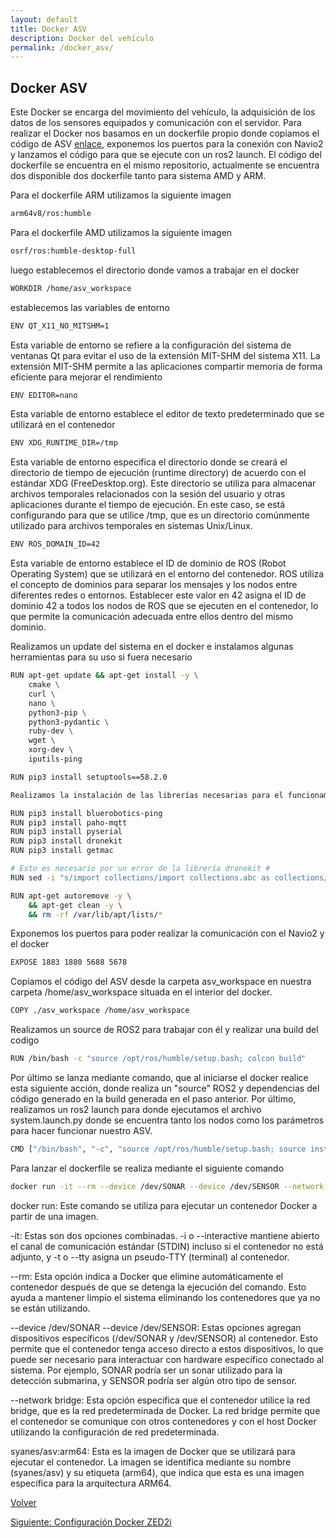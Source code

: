 ```yaml
---
layout: default
title: Docker ASV
description: Docker del vehículo
permalink: /docker_asv/
---
```


## Docker ASV

Este Docker se encarga del movimiento del vehículo, la adquisición de los datos de los sensores equipados y comunicación con el servidor. Para realizar el Docker nos basamos en un dockerfile propio donde copiamos el código de ASV [enlace](https://github.com/derpberk/ASV_Loyola_US), exponemos los puertos para la conexión con Navio2 y lanzamos el código para que se ejecute con un ros2 launch. El código del dockerfile se encuentra en el mismo repositorio, actualmente se encuentra dos disponible dos dockerfile tanto para sistema AMD y ARM.

Para el dockerfile ARM utilizamos la siguiente imagen 
```bash
arm64v8/ros:humble
```

Para el dockerfile AMD utilizamos la siguiente imagen 

```bash
osrf/ros:humble-desktop-full
```
luego establecemos el directorio donde vamos a trabajar en el docker 
```bash
WORKDIR /home/asv_workspace
```
establecemos las variables de entorno
```bash
ENV QT_X11_NO_MITSHM=1
```
Esta variable de entorno se refiere a la configuración del sistema de ventanas Qt para evitar el uso de la extensión MIT-SHM del sistema X11. La extensión MIT-SHM permite a las aplicaciones compartir memoria de forma eficiente para mejorar el rendimiento
```bash
ENV EDITOR=nano
```
Esta variable de entorno establece el editor de texto predeterminado que se utilizará en el contenedor
```bash
ENV XDG_RUNTIME_DIR=/tmp
```
Esta variable de entorno especifica el directorio donde se creará el directorio de tiempo de ejecución (runtime directory) de acuerdo con el estándar XDG (FreeDesktop.org). Este directorio se utiliza para almacenar archivos temporales relacionados con la sesión del usuario y otras aplicaciones durante el tiempo de ejecución. En este caso, se está configurando para que se utilice /tmp, que es un directorio comúnmente utilizado para archivos temporales en sistemas Unix/Linux.
```bash
ENV ROS_DOMAIN_ID=42
```
 Esta variable de entorno establece el ID de dominio de ROS (Robot Operating System) que se utilizará en el entorno del contenedor. ROS utiliza el concepto de dominios para separar los mensajes y los nodos entre diferentes redes o entornos. Establecer este valor en 42 asigna el ID de dominio 42 a todos los nodos de ROS que se ejecuten en el contenedor, lo que permite la comunicación adecuada entre ellos dentro del mismo dominio.

Realizamos un update del sistema en el docker e instalamos algunas herramientas para su uso si fuera necesario
```bash
RUN apt-get update && apt-get install -y \
    cmake \
    curl \
    nano \
    python3-pip \
    python3-pydantic \
    ruby-dev \
    wget \
    xorg-dev \
    iputils-ping 

RUN pip3 install setuptools==58.2.0

Realizamos la instalación de las librerías necesarias para el funcionamiento de los códigos de los nodos

RUN pip3 install bluerobotics-ping 
RUN pip3 install paho-mqtt
RUN pip3 install pyserial
RUN pip3 install dronekit
RUN pip3 install getmac

# Esto es necesario por un error de la librería dronekit #
RUN sed -i "s/import collections/import collections.abc as collections/g" /usr/local/lib/python3.10/dist-packages/dronekit/__init__.py

RUN apt-get autoremove -y \
    && apt-get clean -y \
    && rm -rf /var/lib/apt/lists/*
```
Exponemos los puertos para poder realizar la comunicación con el Navio2 y el docker
```bash
EXPOSE 1883 1880 5688 5678
```
Copiamos el código del ASV desde la carpeta asv_workspace en nuestra carpeta /home/asv_workspace situada en el interior del docker.
```bash
COPY ./asv_workspace /home/asv_workspace
```
Realizamos un source de ROS2 para trabajar con él y realizar una build del codigo
```bash
RUN /bin/bash -c "source /opt/ros/humble/setup.bash; colcon build"
```
Por último se lanza mediante comando, que al iniciarse el docker realice esta siguiente acción, donde realiza un "source" ROS2 y dependencias del código generado en la build generada en el paso anterior. Por último, realizamos un ros2 launch para donde ejecutamos el archivo system.launch.py donde se encuentra tanto los nodos como los parámetros para hacer funcionar nuestro ASV.
```bash
CMD ["/bin/bash", "-c", "source /opt/ros/humble/setup.bash; source install/setup.bash; ros2 launch asv_loyola_us system.launch.py"]
```

Para lanzar el dockerfile se realiza mediante el siguiente comando
```bash
docker run -it --rm --device /dev/SONAR --device /dev/SENSOR --network bridge syanes/asv:arm64
```
docker run: Este comando se utiliza para ejecutar un contenedor Docker a partir de una imagen.

-it: Estas son dos opciones combinadas. -i o --interactive mantiene abierto el canal de comunicación estándar (STDIN) incluso si el contenedor no está adjunto, y -t o --tty asigna un pseudo-TTY (terminal) al contenedor.

--rm: Esta opción indica a Docker que elimine automáticamente el contenedor después de que se detenga la ejecución del comando. Esto ayuda a mantener limpio el sistema eliminando los contenedores que ya no se están utilizando.

--device /dev/SONAR --device /dev/SENSOR: Estas opciones agregan dispositivos específicos (/dev/SONAR y /dev/SENSOR) al contenedor. Esto permite que el contenedor tenga acceso directo a estos dispositivos, lo que puede ser necesario para interactuar con hardware específico conectado al sistema. Por ejemplo, SONAR podría ser un sonar utilizado para la detección submarina, y SENSOR podría ser algún otro tipo de sensor.

--network bridge: Esta opción especifica que el contenedor utilice la red bridge, que es la red predeterminada de Docker. La red bridge permite que el contenedor se comunique con otros contenedores y con el host Docker utilizando la configuración de red predeterminada.

syanes/asv:arm64: Esta es la imagen de Docker que se utilizará para ejecutar el contenedor. La imagen se identifica mediante su nombre (syanes/asv) y su etiqueta (arm64), que indica que esta es una imagen específica para la arquitectura ARM64.




 [Volver](/ASV_Loyola_US/sonar/) 

 [Siguiente: Configuración Docker ZED2i](/ASV_Loyola_US/docker_zed/)